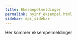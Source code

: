 ```yaml
---
title: Ekesmepelmeldinger  
permalink: nyinf_eksempel.html
sidebar: dpi_sidebar
---
```


Her kommer eksempelmeldinger
